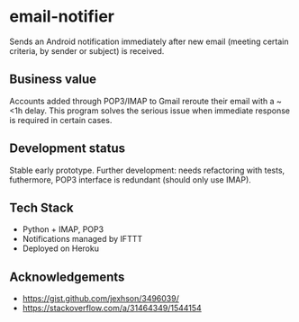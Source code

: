 # email-notifier
Sends an Android notification immediately after new email (meeting certain criteria, by sender or subject) is received.

## Business value
Accounts added through POP3/IMAP to Gmail reroute their email with a ~<1h delay. This program solves the serious issue when immediate response is required in certain cases.

## Development status 
Stable early prototype. Further development: needs refactoring with tests, futhermore, POP3 interface is redundant (should only use IMAP).

## Tech Stack
- Python + IMAP, POP3
- Notifications managed by IFTTT
- Deployed on Heroku

## Acknowledgements
- https://gist.github.com/jexhson/3496039/
- https://stackoverflow.com/a/31464349/1544154
